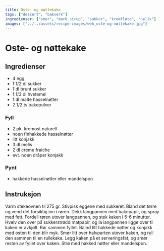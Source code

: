 ```yaml
---
title: Oste- og nøttekake
tags: ["dessert", "bakverk"]
ingredienser: ["smør", "mørk sirup", "sukker", "kremfløte", "nelik"]
images: ["../../assets/recipe-images/web_oste-og-nøttekake.jpg"]
---
```


# Oste- og nøttekake

## Ingredienser

- 4 egg
- 1 1/2 dl sukker
- 1 dl brunt sukker
- 1 1/2 dl hvetemel
- 1 dl malte hasselnøtter
- 2 1/2 ts bakepulver

### Fyll

- 2 pk. kremost naturell
- noen finhakkede hasselnøtter
- litt konjakk
- 3 dl melis
- 2 dl creme fraiche
- evt. noen dråper konjakk

### Pynt

- hakkede hasselnøtter eller mandelspon

## Instruksjon

Varm stekeovnen til 275 gr. Stivpisk eggene med sukkeret. Bland det tørre og vend det forsiktig inn i røren. Dekk langpannen med bakepapir, og spray med fett. Fordell røren utover langpannen, og stek kaken i 5-6 minutter. Hvelv den over på sukkerstrødd matpapir, og la langpannen ligge over til kaken er avkjølt. Rør sammen fyllet. Balnd litt hakkede nøtter og konjakk med osten til den blir myk. Smør litt over halvparten utover kaken, og rull den sammen til en rullekake. Legg kaken på et serveringsfat, og smør resten av fyllet over kaken. Strø med hakked nøtter eller mandelspon.
